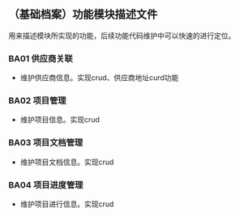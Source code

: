 ## （基础档案）功能模块描述文件
用来描述模块所实现的功能，后续功能代码维护中可以快速的进行定位。

### BA01 供应商关联
- 维护供应商信息。实现crud、供应商地址curd功能

### BA02 项目管理
- 维护项目信息。实现crud

### BA03 项目文档管理
- 维护项目文档信息。实现crud

### BA04 项目进度管理
- 维护项目进行信息。实现crud